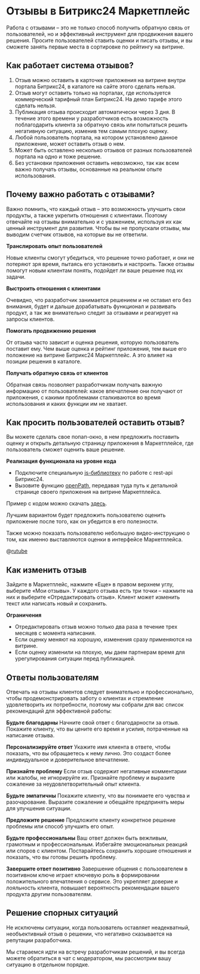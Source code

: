 # Отзывы в Битрикс24 Маркетплейс

Работа с отзывами – это не только способ получить обратную связь от пользователей, но и эффективный инструмент для продвижения вашего решения. Просите пользователей ставить оценки и писать отзывы, и вы сможете занять первые места в сортировке по рейтингу на витрине.

## Как работает система отзывов?

1. Отзыв можно оставить в карточке приложения на витрине внутри портала Битрикс24, в каталоге на сайте этого сделать нельзя.
2. Отзыв могут оставить только на порталах, где используется коммерческий тарифный план Битрикс24. На демо тарифе этого сделать нельзя.
3. Публикация отзыва происходит автоматически через 3 дня. В течение этого времени у разработчиков есть возможность поблагодарить клиента за обратную связь или попытаться решить негативную ситуацию, изменив тем самым плохую оценку.
4. Любой пользователь портала, на котором установлено данное приложение, может оставить отзыв о нем.
5. Может быть оставлено несколько отзывов от разных пользователей портала на одно и тоже решение.
6. Без установки приложения оставить невозможно, так как всем важно получать отзывы, основанные на реальном опыте использования.

## Почему важно работать с отзывами?

Важно помнить, что каждый отзыв – это возможность улучшить свои продукты, а также укрепить отношения с клиентами. Поэтому отвечайте на отзывы внимательно и с уважением, используя их как ценный инструмент для развития. Чтобы вы не пропускали отзывы, мы выводим счетчик отзывов, на которые вы не ответили.

**Транслировать опыт пользователей**

Новые клиенты смогут убедиться, что решение точно работает, и они не потеряют зря время, пытаясь его установить и настроить. Также отзывы помогут новым клиентам понять, подойдет ли ваше решение под их задачи.

**Выстроить отношения с клиентами**

Очевидно, что разработчик занимается решением и не оставил его без внимания, будет и дальше дорабатывать функционал и развивать продукт, а так же внимательно следит за отзывами и реагирует на запросы клиентов.

**Помогать продвижению решения**

От отзыва часто зависит и оценка решения, которую пользователь поставит ему. Чем выше оценка и рейтинг приложения, тем выше его положение на витрине Битрикс24 Маркетплейс. А это влияет на позиции решения в каталоге.

**Получать обратную связь от клиентов**

Обратная связь позволяет разработчикам получать важную информацию от пользователей: какое впечатление они получают от приложения, с какими проблемами сталкиваются во время использования и каких функции им не хватает.

## Как просить пользователей оставить отзыв?

Вы можете сделать свое попап-окно, в нем предложить поставить оценку и открыть детальную страницу приложения в Маркетплейсе, где пользователь сможет оценить ваше решение.

**Реализация функционала на уровне кода**

- Подключите специальную [js-библиотеку](../../api-reference/bx24-js-sdk/index.md) по работе с rest-api Битрикс24.
- Вызовите функцию [openPath](../../api-reference/bx24-js-sdk/additional-functions/bx24-open-path.md), передавая туда путь к детальной странице своего приложения на витрине Маркетплейса.

Пример с кодом можно скачать [здесь](https://bitrix24.team/~UkhoQ).

Лучшим вариантом будет предложить пользователю оценить приложение после того, как он убедится в его полезности.

Также можно показать пользователю небольшую видео-инструкцию о том, как именно выставляются оценки в интерфейсе Маркетплейса.

@[rutube](https://rutube.ru/play/embed/2d00e9c19107b15ab107064bd4a372e7/?r=wd&p=fWS-goJikJAssBr1bmoYMg)

## Как изменить отзыв

Зайдите в Маркетплейс, нажмите «Еще» в правом верхнем углу, выберите «Мои отзывы». У каждого отзыва есть три точки – нажмите на них и выберите «Отредактировать отзыв». Клиент может изменить текст или написать новый и сохранить.

**Ограничения**
- Отредактировать отзыв можно только два раза в течение трех месяцев с момента написания.
- Если оценку меняют на хорошую, изменения сразу применяются на витрине.
- Если оценку изменили на плохую, мы даем партнерам время для урегулирования ситуации перед публикацией.

## Ответы пользователям

Отвечать на отзывы клиентов следует внимательно и профессионально, чтобы продемонстрировать заботу о клиентах и стремление удовлетворить их потребности, поэтому мы собрали для вас список рекомендаций для эффективной работы:

**Будьте благодарны**
Начните свой ответ с благодарности за отзыв. Покажите клиенту, что вы цените его время и усилия, потраченные на написание отзыва.

**Персонализируйте ответ**
Укажите имя клиента в ответе, чтобы показать, что вы обращаетесь к нему лично. Это создаст более индивидуальное и доверительное впечатление.

**Признайте проблему**
Если отзыв содержит негативные комментарии или жалобы, не игнорируйте их. Признайте проблему и выразите сожаление за неудовлетворительный опыт клиента.

**Будьте эмпатичны**
Покажите клиенту, что вы понимаете его чувства и разочарование. Выразите сожаление и обещайте предпринять меры для улучшения ситуации.

**Предложите решение**
Предложите клиенту конкретное решение проблемы или способ улучшить его опыт.

**Будьте профессиональны**
Ваш ответ должен быть вежливым, грамотным и профессиональным. Избегайте эмоциональных реакций или споров с клиентом. Постарайтесь сохранить хорошие отношения и показать, что вы готовы решить проблему.

**Завершите ответ позитивно**
Завершение общения с пользователем в позитивном ключе играет ключевую роль в формировании положительного впечатления о сервисе. Это укрепляет доверие и лояльность клиента, повышает вероятность рекомендации вашего продукта другим пользователям.

## Решение спорных ситуаций

Не исключены ситуации, когда пользователь оставляет неадекватный, необъективный отзыв о решении, что негативно сказывается на репутации разработчика.

Мы стараемся идти на встречу разработчикам решений, и вы всегда можете обратиться в чат с модератором, мы рассмотрим вашу ситуацию в отдельном порядке.
